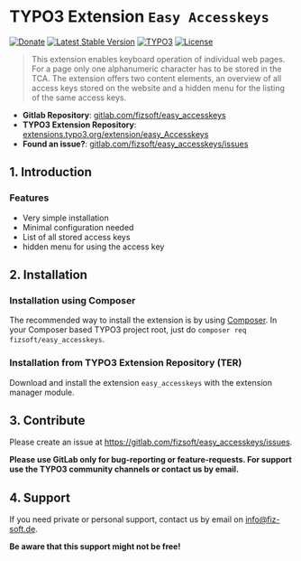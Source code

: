 # TYPO3 Extension `Easy Accesskeys`

[![Donate](https://img.shields.io/badge/Donate-PayPal-green.svg?style=flat)](https://paypal.me/axelhempelt)
[![Latest Stable Version](https://img.shields.io/packagist/v/fizsoft/easy_accesskeys?style=flat)](https://packagist.org/packages/fizsoft/easy_accesskeys)
[![TYPO3](https://img.shields.io/badge/TYPO3-easy_accesskeys-%23f49700?style=flat)](https://extensions.typo3.org/extension/easy_accesskeys/)
[![License](https://img.shields.io/packagist/l/fizsoft/easy_accesskeys?style=flat)](https://packagist.org/packages/fizsoft/easy_accesskeys)

> This extension enables keyboard operation of individual web pages. For a page only one alphanumeric character has to be stored in the TCA. The extension offers two content elements, an overview of all access keys stored on the website and a hidden menu for the listing of the same access keys.

- **Gitlab Repository**: [gitlab.com/fizsoft/easy_accesskeys](https://gitlab.com/fizsoft/easy_accesskeys)
- **TYPO3 Extension Repository**: [extensions.typo3.org/extension/easy_Accesskeys](https://extensions.typo3.org/extension/easy_accesskeys)
- **Found an issue?**: [gitlab.com/fizsoft/easy_accesskeys/issues](https://gitlab.com/fizsoft/easy_accesskeys/issues)

## 1. Introduction

### Features

- Very simple installation
- Minimal configuration needed
- List of all stored access keys
- hidden menu for using the access key

## 2. Installation

### Installation using Composer

The recommended way to install the extension is by using [Composer](https://getcomposer.org/). In your Composer based
TYPO3 project root, just do `composer req fizsoft/easy_accesskeys`.

### Installation from TYPO3 Extension Repository (TER)

Download and install the extension `easy_accesskeys` with the extension manager module.

## 3. Contribute

Please create an issue at https://gitlab.com/fizsoft/easy_accesskeys/issues.

**Please use GitLab only for bug-reporting or feature-requests. For support use the TYPO3 community channels or contact us by email.**

## 4. Support

If you need private or personal support, contact us by email on [info@fiz-soft.de](mailto:info@fiz-soft.de).

**Be aware that this support might not be free!**
